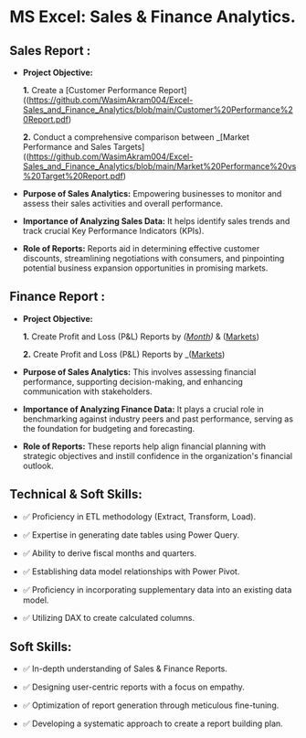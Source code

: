 # MS Excel: Sales & Finance Analytics.



## Sales Report :
- **Project Objective:** 

    **1.** Create a [Customer Performance Report]((https://github.com/WasimAkram004/Excel-Sales_and_Finance_Analytics/blob/main/Customer%20Performance%20Report.pdf)

    **2.** Conduct a comprehensive comparison between _[Market Performance and Sales Targets]((https://github.com/WasimAkram004/Excel-Sales_and_Finance_Analytics/blob/main/Market%20Performance%20vs%20Target%20Report.pdf)

- **Purpose of Sales Analytics:** Empowering businesses to monitor and assess their sales activities and overall performance.

- **Importance of Analyzing Sales Data:** It helps identify sales trends and track crucial Key Performance Indicators (KPIs).

- **Role of Reports:** Reports aid in determining effective customer discounts, streamlining negotiations with consumers, and pinpointing potential business expansion opportunities in promising markets.


## Finance Report :

- **Project Objective:** 

    **1.** Create Profit and Loss (P&L) Reports by _([Month](https://github.com/WasimAkram004/Excel-Sales_and_Finance_Analytics/blob/main/P%20%26%20L%20Statement%20By%20Months.pdf))_ & ([Markets](https://github.com/WasimAkram004/Excel-Sales_and_Finance_Analytics/blob/main/P%20%26%20L%20Statement%20by%20Markets.pdf))

   **2.** Create Profit and Loss (P&L) Reports by _([Markets](https://github.com/WasimAkram004/Excel-Sales-Finance_Analytics/blob/main/P%20%26%20L%20Statement%20by%20Markets.pdf))

- **Purpose of Sales Analytics:** This involves assessing financial performance, supporting decision-making, and enhancing communication with stakeholders.


- **Importance of Analyzing Finance Data:** It plays a crucial role in benchmarking against industry peers and past performance, serving as the foundation for budgeting and forecasting.

- **Role of Reports:** These reports help align financial planning with strategic objectives and instill confidence in the organization's financial outlook.


## Technical & Soft Skills:
- ✅	Proficiency in ETL methodology (Extract, Transform, Load).

- ✅	Expertise in generating date tables using Power Query.

- ✅	Ability to derive fiscal months and quarters.

- ✅	Establishing data model relationships with Power Pivot.

- ✅	Proficiency in incorporating supplementary data into an existing data model.

- ✅	Utilizing DAX to create calculated columns.

## Soft Skills:
- ✅	In-depth understanding of Sales & Finance Reports.

- ✅	Designing user-centric reports with a focus on empathy.

- ✅	Optimization of report generation through meticulous fine-tuning.

- ✅	Developing a systematic approach to create a report building plan.          

